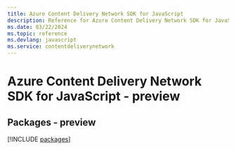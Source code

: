 ```yaml
---
title: Azure Content Delivery Network SDK for JavaScript
description: Reference for Azure Content Delivery Network SDK for JavaScript
ms.date: 03/22/2024
ms.topic: reference
ms.devlang: javascript
ms.service: contentdeliverynetwork
---
```

# Azure Content Delivery Network SDK for JavaScript - preview
## Packages - preview
[!INCLUDE [packages](content-delivery-network-index.md)]